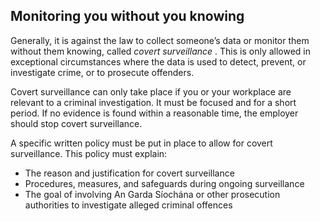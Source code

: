 ##  Monitoring you without you knowing

Generally, it is against the law to collect someone’s data or monitor them
without them knowing, called _covert surveillance_ . This is only allowed in
exceptional circumstances where the data is used to detect, prevent, or
investigate crime, or to prosecute offenders.

Covert surveillance can only take place if you or your workplace are relevant
to a criminal investigation. It must be focused and for a short period. If no
evidence is found within a reasonable time, the employer should stop covert
surveillance.

A specific written policy must be put in place to allow for covert
surveillance. This policy must explain:

  * The reason and justification for covert surveillance 
  * Procedures, measures, and safeguards during ongoing surveillance 
  * The goal of involving An Garda Síochána or other prosecution authorities to investigate alleged criminal offences 
